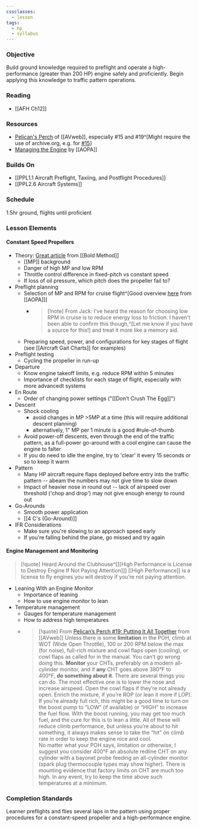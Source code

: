 ```yaml
---
cssclasses:
  - lesson
tags:
  - hp
  - syllabus
---
```


### Objective
Build ground knowledge required to preflight and operate a high-performance (greater than 200 HP) engine safely and proficiently. Begin applying this knowledge to traffic pattern operations.

### Reading
- [[AFH Ch12]]

### Resources
- [Pelican's Perch](https://www.avweb.com/topics/features/avweb-classics/pelicans-perch/) of [[AVweb]], especially #15 and #19^[Might require the use of archive.org, e.g. for [#15](https://web.archive.org/web/20201112024522/https://www.avweb.com/features_old/pelicans-perch-15manifold-pressure-sucks/)]
- [Managing the Engine](https://www.aopa.org/training-and-safety/students/solo/skills/managing-the-engine) by [[AOPA]]

### Builds On
- [[PPL1.1 Aircraft Preflight, Taxiing, and Postflight Procedures]]
- [[PPL2.6 Aircraft Systems]]

### Schedule
1.5hr ground, flights until proficient

### Lesson Elements
#### Constant Speed Propellers
- Theory: [Great article](https://www.boldmethod.com/learn-to-fly/aircraft-systems/how-a-constant-speed-prop-works/) from [[Bold Method]]
	- [[MP]] background
	- Danger of high MP and low RPM
	- Throttle control difference in fixed-pitch vs constant speed
	- If loss of oil pressure, which pitch does the propeller fail to?
- Preflight planning
	- Selection of MP and RPM for cruise flight^[Good overview [here](https://www.aopa.org/news-and-media/all-news/1998/november/flight-training-magazine/engine-power-settings) from [[AOPA]]]
		- > [!note] From Jack: 
		  I've heard the reason for choosing low RPM in cruise is to reduce energy loss to friction. I haven't been able to confirm this though,^[Let me know if you have a source for this!] and treat it more like a memory aid.
	- Preparing speed, power, and configurations for key stages of flight (see [[Aircraft Gait Charts]] for examples)
- Preflight testing
	- Cycling the propeller in run-up
- Departure
	- Know engine takeoff limits, e.g. reduce RPM within 5 minutes
	- Importance of checklists for each stage of flight, especially with more advancedt systems
- En Route
	- Order of changing power settings ("[[Don't Crush The Egg]]")
- Descent
	- Shock cooling
		- avoid changes in MP >5MP at a time (this will require additional descent planning)
		- alternatively, 1" MP per 1 minute is a good #rule-of-thumb 
	- Avoid power-off descents, even through the end of the traffic pattern, as a full-power go-around with a cool engine can cause the engine to falter
	- If you do need to idle the engine, try to 'clear' it every 15 seconds or so to keep it warm
- Pattern
	- Many HP aircraft require flaps deployed before entry into the traffic pattern -- abeam the numbers may not give time to slow down
	- Impact of heavier nose in round out -- lack of airspeed over threshold ('chop and drop') may not give enough energy to round out
- Go-Arounds
	- Smooth power application
	- [[4 C's (Go-Around)]]
- IFR Considerations
	- Make sure you're slowing to an approach speed early
	- If you're falling behind the plane, go missed and try again

#### Engine Management and Monitoring
> [!quote] Heard Around the Clubhouse^[[[High Performance is License to Destroy Engine If Not Paying Attention]]]
> [[High Performance]] is a license to fly engines you will destroy if you’re not paying attention.

- Leaning With an Engine Monitor
	- Importance of leaning
	- How to use engine monitor to lean
- Temperature management
	- Gauges for temperature management
	- How to address high temperatures
	- > [!quote] From [Pelican’s Perch #19: Putting It All Together](https://www.avweb.com/flight-safety/pelicans-perch-19putting-it-all-together/) from [[AVweb]]
	  Unless there is some **limitation** in the POH, climb at WOT (Wide Open Throttle), 100 or 200 RPM below the max (for noise), full-rich mixture and cowl flaps open (cooling), or cowl flaps as called for in the manual. You can’t go wrong doing this. **Monitor** your CHTs, preferably on a modern all-cylinder monitor, and if **any** CHT goes above 380°F to 400°F, **do something about it**. There are several things you can do. The most effective one is to lower the nose and increase airspeed. Open the cowl flaps if they’re not already open. Enrich the mixture, if you’re ROP (or lean it more if LOP). If you’re already full rich, this might be a good time to turn on the boost pump to “LOW” (if available) or “HIGH” to increase the fuel flow. With the boost running, you may get too much fuel, and the cure for this is to lean a little. All of these will reduce climb performance, but unless you’re about to hit something, it always makes sense to take the “hit” on climb rate in order to keep the engine nice and cool.<br>
	  No matter what your POH says, limitation or otherwise, I suggest you consider 400°F an absolute redline CHT on any cylinder with a bayonet probe feeding an all-cylinder monitor (spark plug thermocouple types may show higher). There is mounting evidence that factory limits on CHT are much too high. In any event, try to keep the time above such temperatures at a minimum.

### Completion Standards
Learner preflights and flies several laps in the pattern using proper procedures for a constant-speed propeller and a high-performance engine.
